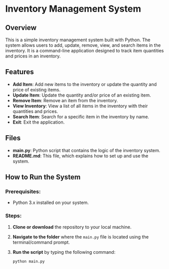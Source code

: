 # Inventory Management System

## Overview
This is a simple inventory management system built with Python. The system allows users to add, update, remove, view, and search items in the inventory. It is a command-line application designed to track item quantities and prices in an inventory.

## Features
- **Add Item**: Add new items to the inventory or update the quantity and price of existing items.
- **Update Item**: Update the quantity and/or price of an existing item.
- **Remove Item**: Remove an item from the inventory.
- **View Inventory**: View a list of all items in the inventory with their quantities and prices.
- **Search Item**: Search for a specific item in the inventory by name.
- **Exit**: Exit the application.

## Files

- **main.py**: Python script that contains the logic of the inventory system.
- **README.md**: This file, which explains how to set up and use the system.

## How to Run the System

### Prerequisites:
- Python 3.x installed on your system.

### Steps:
1. **Clone or download** the repository to your local machine.

2. **Navigate to the folder** where the `main.py` file is located using the terminal/command prompt.

3. **Run the script** by typing the following command:
   ```bash
   python main.py
